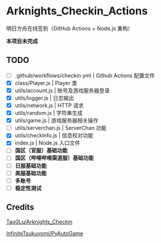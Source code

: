 # Arknights_Checkin_Actions

明日方舟在线签到（GitHub Actions + Node.js 重构）

**本项目未完成**

## TODO

- [ ] .github/workflows/checkin.yml | Github Actions 配置文件
- [x] class/Player.js | Player 类
- [x] utils/account.js | 账号及游戏服务器登录
- [x] utils/logger.js | 日志输出
- [x] utils/network.js | HTTP 请求
- [x] utils/random.js | 字符串生成
- [x] utils/game.js | 游戏服务器相关操作
- [ ] utils/serverchan.js | ServerChan 功能
- [x] utils/checkInfo.js | 信息校对功能
- [x] index.js | Node.js 入口文件
- [ ] **国区（官服）基础功能**
- [ ] **国区（哔哩哔哩渠道服）基础功能**
- [ ] **日服基础功能**
- [ ] **美服基础功能**
- [ ] **多账号**
- [ ] **稳定性测试**

## Credits

[Tao0Lu/Arknights_Checkin](https://github.com/Tao0Lu/Arknights_Checkin)

[InfiniteTsukuyomi/PyAutoGame](https://github.com/InfiniteTsukuyomi/PyAutoGame "InfiniteTsukuyomi/PyAutoGame")
